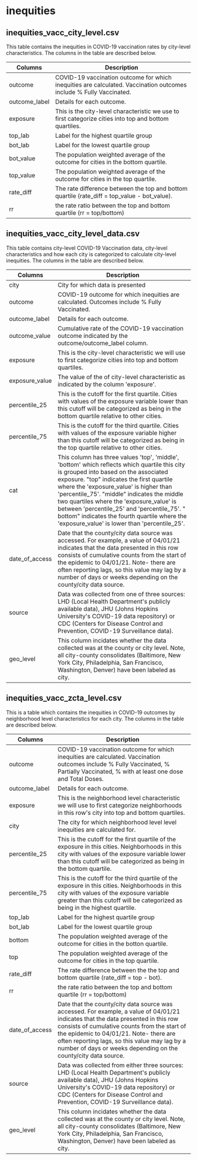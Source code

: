 # inequities

## inequities_vacc_city_level.csv

This table contains the inequities in COVID-19 vaccination rates by city-level characteristics. The columns in the table are described below.

| Columns       | Description                                                                                                                                                                                   |
| ------------- | --------------------------------------------------------------------------------------------------------------------------------------------------------------------------------------------- |
| outcome       | COVID-19 vaccination outcome for which inequities are calculated. Vaccination outcomes include % Fully Vaccinated.                                                        |
| outcome_label | Details for each outcome.                                                                                                                                                                     |
| exposure      | This is the city-level characteristic we use to first categorize cities into top and bottom quartiles.                                                                                   |
| top_lab       | Label for the highest quartile group                                                                                                                                                          |
| bot_lab       | Label for the lowest quartile group                                                                                                                                                           |
| bot_value        | The population weighted average of the outcome for cities in the bottom quartile.                                                                                                             |
| top_value          | The population weighted average of the outcome for cities in the top quartile.                                                                                                                |
| rate_diff     | The rate difference between the top and bottom quartile (rate_diff = top_value - bot_value).                                                                                                          |
| rr            | the rate ratio between the top and bottom quartile (rr = top/bottom)                                                                                                                                                                                                                 |
                                   
##  inequities_vacc_city_level_data.csv

This table  contains city-level COVID-19 Vaccination data, city-level characteristics and how each city is categorized to calculate city-level inequities. The columns in the table are described below.

|     Columns    |                                                                                                                                                                                                                                                        Description                                                                                                                                                                                                                                                        |
|--------------|-------------------------------------------------------------------------------------------------------------------------------------------------------------------------------------------------------------------------------------------------------------------------------------------------------------------------------------------------------------------------------------------------------------------------------------------------------------------------------------------------------------------------|
| city           | City  for which data is presented                                                                                                                                                                                                                                                                                                                                                                                                                                                                                     |
| outcome        | COVID-19   outcome for which inequities are calculated. Outcomes include % Fully Vaccinated.                                                                                                                                                                                                                                                                                                                                                                                |
| outcome_label  | Details   for each outcome.                                                                                                                                                                                                                                                                                                                                                                                                                                                                                               |
| outcome_value  | Cumulative   rate of the COVID-19 vaccination outcome indicated by the outcome/outcome_label column.                                                                                                                                                                                                                                                                                                                                                                                                                                  |
| exposure       | This   is the city-level characteristic we will use to first categorize cities into   top and bottom quartiles.                                                                                                                                                                                                                                                                                                                                                                                                           |
| exposure_value | The   value of the of city-level characteristic as indicated by the column   'exposure'.                                                                                                                                                                                                                                                                                                                                                                                                                               |
| percentile_25  | This   is the cutoff for the first quartile. Cities with values of the exposure   variable lower than this cutoff will be categorized as being in the bottom   quartile relative to other cities.                                                                                                                                                                                                                                                                                                                       |
| percentile_75  | This   is the cutoff for the third quartile. Cities with values of the exposure   variable higher than this cutoff will be categorized as being in the top   quartile relative to other cities.                                                                                                                                                                                                                                                                                                                         |
| cat            | This   column has three values 'top',   'middle', 'bottom' which reflects which   quartile this city is grouped into based on the associated exposure.             "top" indicates the   first quartile where the 'exposure_value' is higher than 'percentile_75'.               "middle" indicates the   middle two quartiles where the 'exposure_value' is between 'percentile_25'   and 'percentile_75'. "            bottom" indicates the   fourth quartile where the 'exposure_value' is lower than 'percentile_25'.     |
| date_of_access | Date   that the county/city data source was accessed. For example, a value of   04/01/21 indicates that the data presented in this row consists of cumulative   counts from the start of the epidemic to 04/01/21. Note- there are often   reporting lags, so this value may lag by a number of days or weeks depending   on the county/city data source.    
| source         | Data was collected from one of three sources: LHD (Local Health Department's publicly available data), JHU (Johns Hopkins University's COVID-19 data repository) or CDC (Centers for Disease Control and Prevention, COVID-19 Surveillance data).                                                                                                                                                                                                                                                                                                                                                    |     
| geo_level| This column incidates whether the data collected was at the county or city level. Note, all city-county consolidates (Baltimore, New York City, Philadelphia, San Francisco, Washington, Denver) have been labeled as city.                                                                                                                                                                                                                                                                                                                                                                        | |
        


## inequities_vacc_zcta_level.csv

This is a table which contains the inequities in COVID-19 outcomes by neighborhood level characteristics for each city. The columns in the table are described below.

|     Columns    |                                                                                                                                                                        Description                                                                                                                                                                        |
|--------------|---------------------------------------------------------------------------------------------------------------------------------------------------------------------------------------------------------------------------------------------------------------------------------------------------------------------------------------------------------|
| outcome        | COVID-19 vaccination  outcome for which inequities are calculated. Vaccination outcomes include % Fully Vaccinated,     % Partially Vaccinated,   % with at least one dose and Total Doses.                                                                                                                                                                                                                |
| outcome_label  | Details   for each outcome.                                                                                                                                                                                                                                                                                                                               |
| exposure       | This   is the neighborhood level characteristic we will use to first categorize   neighborhoods in this row's city into top and bottom quartiles.                                                                                                                                                                                                         |
| city           | The   city for which neighborhood level level inequities are calculated for.                                                                                                                                                                                                                                                                              |
| percentile_25  | This   is the cutoff for the first quartile of the exposure in this cities.   Neighborhoods in this city with values of the exposure variable lower than   this cutoff will be categorized as being in the bottom quartile.                                                                                                                             |
| percentile_75  | This   is the cutoff for the third quartile of the exposure in this cities.   Neighborhoods in this city with values of the exposure variable greater than   this cutoff will be categorized as being in the highest quartile.                                                                                                                          |
| top_lab        | Label   for the highest quartile group                                                                                                                                                                                                                                                                                                                    |
| bot_lab        | Label   for the lowest quartile group                                                                                                                                                                                                                                                                                                                     |
| bottom         | The   population weighted average of the outcome for cities in the botton quartile.                                                                                                                                                                                                                                                                       |
| top            | The   population weighted average of the outcome for cities in the top quartile.                                                                                                                                                                                                                                                                          |
| rate_diff      | The   rate difference between the the top and bottom quartile (rate_diff = top -   bot).                                                                                                                                                                                                                                                                  |
| rr             | the   rate ratio between the top and bottom quartile (rr = top/bottom)                                                                                                                                                                                                                                                                                    |
| date_of_access | Date   that the county/city data source was accessed. For example, a value of   04/01/21 indicates that the data presented in this row consists of cumulative   counts from the start of the epidemic to 04/01/21. Note- there are often   reporting lags, so this value may lag by a number of days or weeks depending   on the county/city data source. |
| source         | Data was collected from either three sources: LHD (Local Health Department's publicly available data), JHU (Johns Hopkins University's COVID-19 data repository) or CDC (Centers for Disease Control and Prevention, COVID-19 Surveillance data).                                                                                                                                                                                                                                                                                                                                                    |     
| geo_level| This column incidates whether the data collected was at the county or city level. Note, all city-county consolidates (Baltimore, New York City, Philadelphia, San Francisco, Washington, Denver) have been labeled as city.                                                                                                                                                                                                                                                                                                                                                                        | |

